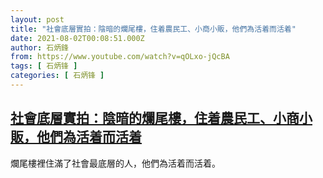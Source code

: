 ```yaml
---
layout: post
title: "社會底層實拍：陰暗的爛尾樓，住着農民工、小商小販，他們為活着而活着"
date: 2021-08-02T00:08:51.000Z
author: 石炳鋒
from: https://www.youtube.com/watch?v=qOLxo-jQcBA
tags: [ 石炳锋 ]
categories: [ 石炳锋 ]
---
```

<!--1627862931000-->
[社會底層實拍：陰暗的爛尾樓，住着農民工、小商小販，他們為活着而活着](https://www.youtube.com/watch?v=qOLxo-jQcBA)
------

<div>
爛尾樓裡住滿了社會最底層的人，他們為活着而活着。
</div>

